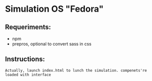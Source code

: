 # Simulation OS "Fedora"

## Requeriments:
* npm 
* prepros, optional to convert sass in css

## Instructions:

	Actually, launch index.html to lunch the simulation. compenets're loaded with interface
